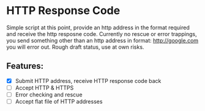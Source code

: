 # HTTP Response Code

Simple script at this point, provide an http address in the format required and receive the http resposne code. Currently no rescue or error trappings, you send something other than an http address in format: http://google.com you will error out. Rough draft status, use at own risks.

## Features:

-[x] Submit HTTP address, receive HTTP response code back
-[ ] Accept HTTP & HTTPS
-[ ] Error checking and rescue
-[ ] Accept flat file of HTTP addresses
